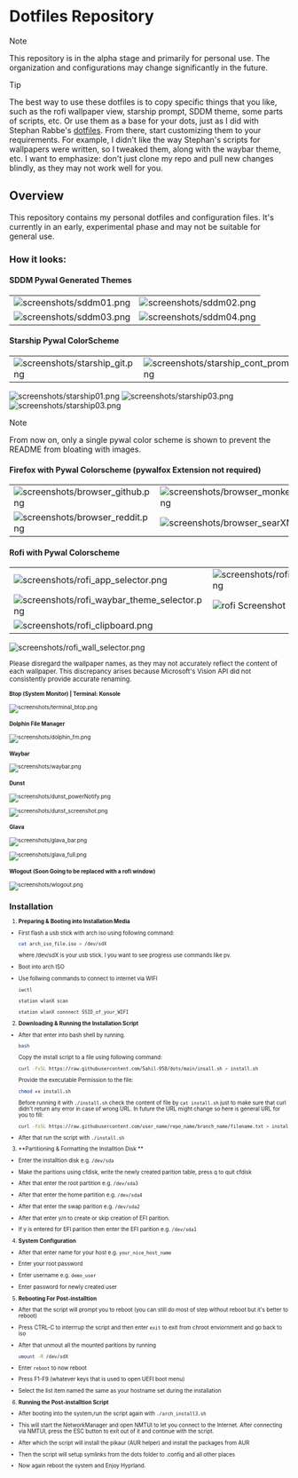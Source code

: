 # Dotfiles Repository

> [!NOTE]  
> This repository is in the alpha stage and primarily for personal use. The organization and configurations may change significantly in the future.

> [!Tip]
> The best way to use these dotfiles is to copy specific things that you like, such as the rofi wallpaper view, starship prompt, SDDM theme, some parts of scripts, etc. Or use them as a base for your dots, just as I did with Stephan Rabbe's [dotfiles](https://gitlab.com/stephan-raabe/dotfiles). From there, start customizing them to your requirements. For example, I didn't like the way Stephan's scripts for wallpapers were written, so I tweaked them, along with the waybar theme, etc. I want to emphasize: don't just clone my repo and pull new changes blindly, as they may not work well for you.

## Overview

This repository contains my personal dotfiles and configuration files. It's currently in an early, experimental phase and may not be suitable for general use.

### How it looks:

#### SDDM Pywal Generated Themes
|||
|---|---|
|![screenshots/sddm01.png](screenshots/sddm01.png)|![screenshots/sddm02.png](screenshots/sddm02.png)|
|![screenshots/sddm03.png](screenshots/sddm03.png)|![screenshots/sddm04.png](screenshots/sddm04.png)|

#### Starship Pywal ColorScheme
|||
|-|-|
|![screenshots/starship_git.png](screenshots/starship_git.png)|![screenshots/starship_cont_prompt.png](screenshots/starship_cont_prompt.png)|

![screenshots/starship01.png](screenshots/starship01.png)
![screenshots/starship03.png](screenshots/starship02.png)
![screenshots/starship03.png](screenshots/starship03.png)

> [!NOTE]  
> From now on, only a single pywal color scheme is shown to prevent the README from bloating with images.

#### Firefox with Pywal Colorscheme (pywalfox Extension not required)
|||
|---|---|
|![screenshots/browser_github.png](screenshots/browser_github.png)|![screenshots/browser_monkeytype.png](screenshots/browser_monkeytype.png)|
|![screenshots/browser_reddit.png](screenshots/browser_reddit.png)|![screenshots/browser_searXNG.png](screenshots/browser_searXNG.png)|

#### Rofi with Pywal Colorscheme
|||
|---|---|
![screenshots/rofi_app_selector.png](screenshots/rofi_app_selector.png)|![screenshots/rofi_command_runner.png](screenshots/rofi_command_runner.png)|
|![screenshots/rofi_waybar_theme_selector.png](screenshots/rofi_waybar_theme_selector.png)| ![rofi Screenshot](screenshots/rofi_screenshot.png)|
|![screenshots/rofi_clipboard.png](screenshots/rofi_clipboard.png)||

![screenshots/rofi_wall_selector.png](screenshots/rofi_wall_selector.png)

<small>Please disregard the wallpaper names, as they may not accurately reflect the content of each wallpaper. This discrepancy arises because Microsoft's Vision API did not consistently provide accurate renaming.<small>

#### Btop (System Monitor) | Terminal: Konsole
![screenshots/terminal_btop.png](screenshots/terminal_btop.png)

#### Dolphin File Manager
![screenshots/dolphin_fm.png](screenshots/dolphin_fm.png)

#### Waybar
![screenshots/waybar.png](screenshots/waybar.png)

#### Dunst
![screenshots/dunst_powerNotify.png](screenshots/dunst_powerNotify.png)

![screenshots/dunst_screenshot.png](screenshots/dunst_screenshot.png)

#### Glava
![screenshots/glava_bar.png](screenshots/glava_bar.png)

![screenshots/glava_full.png](screenshots/glava_full.png)

#### Wlogout (Soon Going to be replaced with a rofi window)
![screenshots/wlogout.png](screenshots/wlogout.png)

## Installation

1. **Preparing & Booting into Installation Media** 

- First flash a usb stick with arch iso using following command:

    ```bash
    cat arch_iso_file.iso > /dev/sdX 
    ```
    where /dev/sdX is your usb stick. I you want to see progress use commands like pv.

- Boot into arch ISO
- Use follwing commands to connect to internet via WIFI

    ```zsh
    iwctl
    ```

    ```zsh
    station wlanX scan
    ```

    ```zsh
    station wlanX connnect SSID_of_your_WIFI
    ```

2. **Downloading & Running the Installation Script**

- After that enter into bash shell by running.

    ```zsh
    bash
    ```
    Copy the install script to a file using following command:

    ```bash
    curl -fsSL https://raw.githubusercontent.com/Sahil-958/dots/main/insall.sh > install.sh
    ```

    Provide the executable Permission to the file:
    ```bash
    chmod +x install.sh
    ```

    Before running it with ``./install.sh`` check the content of file by ``cat install.sh`` just to make sure that curl didn't return any error in case of wrong URL.
    In future the URL might change so  here is general URL for you to fill: 
   
     ```bash
    curl -fsSL https://raw.githubusercontent.com/user_name/repo_name/branch_name/filename.txt > install.sh
    ```

- After that run the script with ``./install.sh``

3. **Partitioning & Formatting the Installtion Disk **

- Enter the installtion disk e.g. ``/dev/sda``

- Make the paritions using cfdisk, write the newly created parition table, press q to quit cfdisk

- After that enter the root partition e.g. ``/dev/sda3``

- After that enter the home partition e.g. ``/dev/sda4``

- After that enter the swap parition e.g. ``/dev/sda2``

- After that enter y/n to create or skip creation of EFI parition. 

- If y is entered for EFI parition then enter the EFI parition e.g. ``/dev/sda1``

4. **System Configuration**

- After that enter name for your host e.g. ``your_nice_host_name``

- Enter your root password

- Enter username e.g. ``demo_user``

- Enter password for newly created user

5. **Rebooting For Post-installtion**

- After that the script will prompt you to reboot (you can still do most of step without reboot but it's better to reboot)

- Press CTRL-C to interrrup the script and then enter ``exit`` to exit from chroot enviornment and go back to iso 
- After that unmout all the mounted paritions by running

    ```bash
    umount -R /dev/sdX 
    ```
- Enter ``reboot`` to now reboot

- Press F1-F9 (whatever keys that is used to open UEFI boot menu) 

- Select the list item named the same as your hostname set during the installation

6. **Running the Post-installtion Script**

- After booting into the system,run the script again with ``./arch_install3.sh``

- This will start the NetworkManager and open NMTUI to let you connect to the Internet. After connecting via NMTUI, press the ESC button to exit out of it and continue with the script.

- After which the script will install the pikaur (AUR helper) and install the packages from AUR

- Then the script will setup symlinks from the dots folder to .config and all other places

- Now again reboot the system and Enjoy Hyprland.

